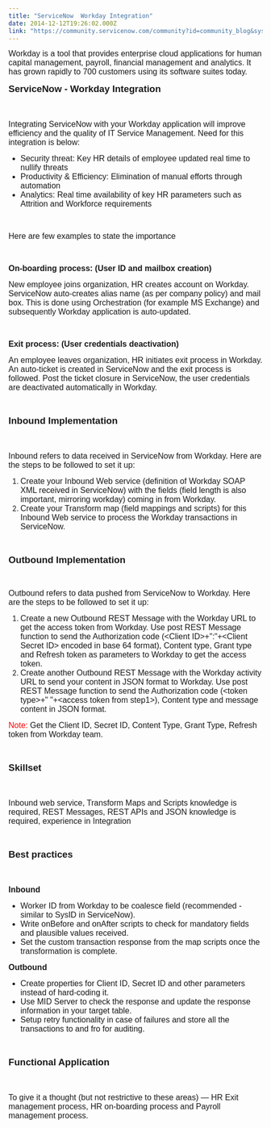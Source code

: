 ```yaml
---
title: "ServiceNow  Workday Integration"
date: 2014-12-12T19:26:02.000Z
link: "https://community.servicenow.com/community?id=community_blog&sys_id=310eaa2ddbd0dbc01dcaf3231f961924"
---
```

<p><span style="font-size: 12pt; font-family: calibri, verdana, arial, sans-serif;">Workday is a tool that provides enterprise cloud applications for human capital management, payroll, financial management and analytics. It has grown rapidly to 700 customers using its software suites today.</span></p><p></p><p><span style="font-size: 12pt; font-family: calibri, verdana, arial, sans-serif;"><strong style="font-size: 14pt;">ServiceNow - Workday Integration</strong></span></p><p><span style="font-size: 12pt; font-family: calibri, verdana, arial, sans-serif;"><strong style="font-size: 14pt;"><br/></strong></span></p><p><span style="font-size: 12pt; font-family: calibri, verdana, arial, sans-serif;">Integrating ServiceNow with your Workday application will improve efficiency and the quality of IT Service Management. Need for this integration is below: </span></p><ul style="list-style-type: disc;"><li><span style="font-size: 12pt; font-family: calibri, verdana, arial, sans-serif;">Security threat: Key HR details of employee updated real time to nullify threats</span></li><li><span style="font-size: 12pt; font-family: calibri, verdana, arial, sans-serif;">Productivity &amp; Efficiency: Elimination of manual efforts through automation</span></li><li><span style="font-size: 12pt; font-family: calibri, verdana, arial, sans-serif;">Analytics: Real time availability of key HR parameters such as Attrition and Workforce requirements</span></li></ul><p><span style="font-size: 12pt; font-family: calibri, verdana, arial, sans-serif;"><br/></span></p><p><span style="font-size: 12pt; font-family: calibri, verdana, arial, sans-serif;">Here are few examples to state the importance</span></p><p><span style="font-size: 12pt; font-family: calibri, verdana, arial, sans-serif;"><br/></span></p><p><span style="font-size: 12pt; font-family: calibri, verdana, arial, sans-serif;"><strong>On-boarding process: (User ID and mailbox creation)</strong></span></p><p><span style="font-size: 12pt; font-family: calibri, verdana, arial, sans-serif;">New employee joins organization, HR creates account on Workday. ServiceNow auto-creates alias name (as per company policy) and mail box. This is done using Orchestration (for example MS Exchange) and subsequently Workday application is auto-updated.</span></p><p><span style="font-size: 12pt; font-family: calibri, verdana, arial, sans-serif;"><strong><br/></strong></span></p><p><span style="font-size: 12pt; font-family: calibri, verdana, arial, sans-serif;"><strong>Exit process: (User credentials deactivation)</strong></span></p><p><span style="font-size: 12pt; font-family: calibri, verdana, arial, sans-serif;">An employee leaves organization, HR initiates exit process in Workday. An auto-ticket is created in ServiceNow and the exit process is followed. Post the ticket closure in ServiceNow, the user credentials are deactivated automatically in Workday.</span></p><p><span style="font-size: 12pt; font-family: calibri, verdana, arial, sans-serif;"><strong><br/></strong></span></p><p><span style="font-size: 12pt; font-family: calibri, verdana, arial, sans-serif;"><strong style="font-size: 14pt;">Inbound Implementation</strong></span></p><p><span style="font-size: 12pt; font-family: calibri, verdana, arial, sans-serif;"><strong style="font-size: 14pt;"><br/></strong></span></p><p><span style="font-size: 12pt; font-family: calibri, verdana, arial, sans-serif;">Inbound refers to data received in ServiceNow from Workday. Here are the steps to be followed to set it up:</span></p><ol style="list-style-type: decimal;"><li><span style="font-size: 12pt; font-family: calibri, verdana, arial, sans-serif;">Create your Inbound Web service (definition of Workday SOAP XML received in ServiceNow) with the fields (field length is also important, mirroring workday) coming in from Workday.</span></li><li><span style="font-size: 12pt; font-family: calibri, verdana, arial, sans-serif;">Create your Transform map (field mappings and scripts) for this Inbound Web service to process the Workday transactions in ServiceNow. </span></li></ol><p><span style="font-size: 12pt; font-family: calibri, verdana, arial, sans-serif;"><strong><br/></strong></span></p><p><span style="font-size: 12pt; font-family: calibri, verdana, arial, sans-serif;"><strong style="font-size: 14pt;">Outbound Implementation</strong></span></p><p><span style="font-size: 12pt; font-family: calibri, verdana, arial, sans-serif;"><br/></span></p><p><span style="font-size: 12pt; font-family: calibri, verdana, arial, sans-serif;">Outbound refers to data pushed from ServiceNow to Workday. Here are the steps to be followed to set it up:</span></p><ol style="list-style-type: decimal;"><li><span style="font-size: 12pt; font-family: calibri, verdana, arial, sans-serif;">Create a new Outbound REST Message with the Workday URL to get the access token from Workday. Use post REST Message function to send the Authorization code (&lt;Client ID&gt;+":"+&lt;Client Secret ID&gt; encoded in base 64 format), Content type, Grant type and Refresh token as parameters to Workday to get the access token.</span></li><li><span style="font-size: 12pt; font-family: calibri, verdana, arial, sans-serif;">Create another Outbound REST Message with the Workday activity URL to send your content in JSON format to Workday. Use post REST Message function to send the Authorization code (&lt;token type&gt;+" "+&lt;access token from step1&gt;), Content type and message content in JSON format.</span></li></ol><p><span style="font-size: 12pt; font-family: calibri, verdana, arial, sans-serif;"><span style="color: red;">Note:</span> Get the Client ID, Secret ID, Content Type, Grant Type, Refresh token from Workday team.</span></p><p><span style="font-size: 12pt; font-family: calibri, verdana, arial, sans-serif;"><br/></span></p><p><span style="font-size: 12pt; font-family: calibri, verdana, arial, sans-serif;"><strong style="font-size: 14pt;">Skillset</strong></span></p><p><span style="font-size: 12pt; font-family: calibri, verdana, arial, sans-serif;"><strong style="font-size: 14pt;"><br/></strong></span></p><p><span style="font-size: 12pt; font-family: calibri, verdana, arial, sans-serif;">Inbound web service, Transform Maps and Scripts knowledge is required, REST Messages, REST APIs and JSON knowledge is required, experience in Integration</span></p><p><span style="font-size: 12pt; font-family: calibri, verdana, arial, sans-serif;"><br/></span></p><p><span style="font-size: 12pt; font-family: calibri, verdana, arial, sans-serif;"><strong style="font-size: 14pt;">Best practices</strong></span></p><p><span style="font-size: 12pt; font-family: calibri, verdana, arial, sans-serif;"><strong style="font-size: 14pt;"><br/></strong></span></p><p><span style="font-size: 12pt; font-family: calibri, verdana, arial, sans-serif;"><strong>Inbound</strong></span></p><ul style="list-style-type: disc;"><li><span style="font-size: 12pt; font-family: calibri, verdana, arial, sans-serif;">Worker ID from Workday to be coalesce field (recommended - similar to SysID in ServiceNow). </span></li><li><span style="font-size: 12pt; font-family: calibri, verdana, arial, sans-serif;">Write onBefore and onAfter scripts to check for mandatory fields and plausible values received. </span></li><li><span style="font-size: 12pt; font-family: calibri, verdana, arial, sans-serif;">Set the custom transaction response from the map scripts once the transformation is complete.</span></li></ul><p><span style="font-size: 12pt; font-family: calibri, verdana, arial, sans-serif;"><strong>Outbound</strong></span></p><ul style="list-style-type: disc;"><li><span style="font-size: 12pt; font-family: calibri, verdana, arial, sans-serif;">Create properties for Client ID, Secret ID and other parameters instead of hard-coding it. </span></li><li><span style="font-size: 12pt; font-family: calibri, verdana, arial, sans-serif;">Use MID Server to check the response and update the response information in your target table. </span></li><li><span style="font-size: 12pt; font-family: calibri, verdana, arial, sans-serif;">Setup retry functionality in case of failures and store all the transactions to and fro for auditing.</span></li></ul><p><span style="font-size: 12pt; font-family: calibri, verdana, arial, sans-serif;"><strong><br/></strong></span></p><p><span style="font-size: 12pt; font-family: calibri, verdana, arial, sans-serif;"><strong style="font-size: 14pt;">Functional Application</strong></span></p><p><span style="font-size: 12pt; font-family: calibri, verdana, arial, sans-serif;"><strong style="font-size: 14pt;"><br/></strong></span></p><p><span style="font-size: 12pt; font-family: calibri, verdana, arial, sans-serif;">To give it a thought (but not restrictive to these areas) — HR Exit management process, HR on-boarding process and Payroll management process.</span></p>